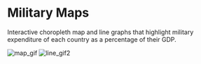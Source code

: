 # Military Maps
Interactive choropleth map and line graphs that highlight military expenditure of each country as a percentage of their GDP.

![map_gif](https://user-images.githubusercontent.com/65484407/92357159-01e4c600-f0ad-11ea-9476-7aee014cd3d8.gif)
![line_gif2](https://user-images.githubusercontent.com/65484407/92357188-07daa700-f0ad-11ea-9f26-a10ab6c0e89c.gif)
